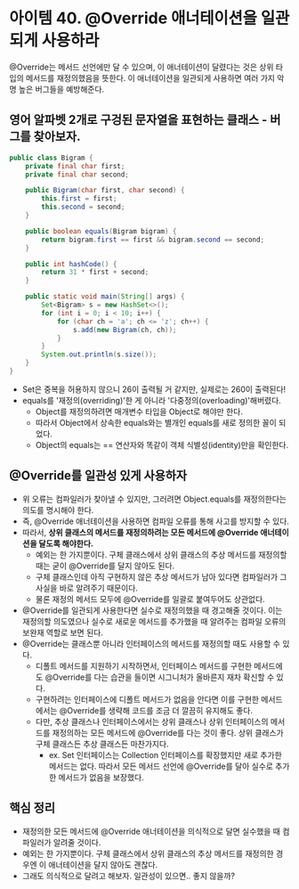 # 아이템 40. @Override 애너테이션을 일관되게 사용하라

@Override는 메서드 선언에만 달 수 있으며, 이 애너테이션이 달렸다는 것은 상위 타입의 메서드를 재정의했음을 뜻한다. 이 애너테이션을 일관되게 사용하면 여러 가지 악명 높은 버그들을 예방해준다.

## 영어 알파벳 2개로 구겅된 문자열을 표현하는 클래스 - 버그를 찾아보자.

```java
public class Bigram {
    private final char first;
    private final char second;

    public Bigram(char first, char second) {
        this.first = first;
        this.second = second;
    }

    public boolean equals(Bigram bigram) {
        return bigram.first == first && bigram.second == second;
    }

    public int hashCode() {
        return 31 * first + second;
    }

    public static void main(String[] args) {
        Set<Bigram> s = new HashSet<>();
        for (int i = 0; i < 10; i++) {
            for (char ch = 'a'; ch <= 'z'; ch++) {
                s.add(new Bigram(ch, ch));
            }
        }
        System.out.println(s.size());
    }
}
```

- Set은 중복을 허용하지 않으니 26이 출력될 거 같지만, 실제로는 260이 출력된다!
- equals를 '재정의(overriding)'한 게 아니라 '다중정의(overloading)'해버렸다.
    - Object를 재정의하려면 매개변수 타입을 Object로 해야만 한다.
    - 따라서 Object에서 상속한 equals와는 별개인 equals를 새로 정의한 꼴이 되었다.
    - Object의 equals는 == 연산자와 똑같이 객체 식별성(identity)만을 확인한다.

## @Override를 일관성 있게 사용하자

- 위 오류는 컴파일러가 찾아낼 수 있지만, 그러려면 Object.equals를 재정의한다는 의도를 명시해야 한다.
- 즉, @Override 애너테이션을 사용하면 컴파일 오류를 통해 사고를 방지할 수 있다.
- 따라서, **상위 클래스의 메서드를 재정의하려는 모든 메서드에 @Override 애너테이션을 달도록 해야한다.**
    - 예외는 한 가지뿐이다. 구체 클래스에서 상위 클래스의 추상 메서드를 재정의할 때는 굳이 @Override를 달지 않아도 된다.
    - 구체 클래스인데 아직 구현하지 않은 추상 메서드가 남아 있다면 컴파일러가 그 사실을 바로 알려주기 때문이다.
    - 물론 재정의 메서드 모두에 @Override를 일괄로 붙여두어도 상관없다.
- @Override를 일관되게 사용한다면 실수로 재정의했을 때 경고해줄 것이다. 이는 재정의할 의도였으나 실수로 새로운 메서드를 추가했을 때 알려주는 컴파일 오류의 보완재 역할로 보면 된다.
- @Override는 클래스뿐 아니라 인터페이스의 메서드를 재정의할 때도 사용할 수 있다.
    - 디폴트 메서드를 지원하기 시작하면서, 인터페이스 메서드를 구현한 메서드에도 @Override를 다는 습관을 들이면 시그니처가 올바른지 재차 확신할 수 있다.
    - 구현하려는 인터페이스에 디폴트 메서드가 없음을 안다면 이를 구현한 메서드에서는 @Override를 생략해 코드를 조금 더 깔끔히 유지해도 좋다.
    - 다만, 추상 클래스나 인터페이스에서는 상위 클래스나 상위 인터페이스의 메서드를 재정의하는 모든 메서드에 @Override를 다는 것이 좋다. 상위 클래스가 구체 클래스든 추상 클래스든 마찬가지다.
        - ex. Set 인터페이스는 Collection 인터페이스를 확장했지만 새로 추가한 메서드는 없다. 따라서 모든 메서드 선언에 @Override를 달아 실수로 추가한 메서드가 없음을 보장했다.

## 핵심 정리

- 재정의한 모든 메서드에 @Override 애너테이션을 의식적으로 달면 실수했을 때 컴파일러가 알려줄 것이다.
- 예외는 한 가지뿐이다. 구체 클래스에서 상위 클래스의 추상 메서드를 재정의한 경우엔 이 애너테이션을 달지 않아도 괜찮다.
- 그래도 의식적으로 달려고 해보자. 일관성이 있으면.. 좋지 않을까?